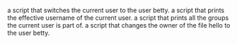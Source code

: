  a script that switches the current user to the user betty.
a script that prints the effective username of the current user.
 a script that prints all the groups the current user is part of.
 a script that changes the owner of the file hello to the user betty.
